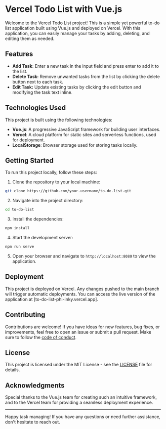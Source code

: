 # Vercel Todo List with Vue.js

Welcome to the Vercel Todo List project! This is a simple yet powerful to-do list application built using Vue.js and deployed on Vercel. With this application, you can easily manage your tasks by adding, deleting, and editing them as needed.

## Features

- **Add Task:** Enter a new task in the input field and press enter to add it to the list.
- **Delete Task:** Remove unwanted tasks from the list by clicking the delete button next to each task.
- **Edit Task:** Update existing tasks by clicking the edit button and modifying the task text inline.

## Technologies Used

This project is built using the following technologies:

- **Vue.js**: A progressive JavaScript framework for building user interfaces.
- **Vercel**: A cloud platform for static sites and serverless functions, used for deployment.
- **LocalStorage**: Browser storage used for storing tasks locally.

## Getting Started

To run this project locally, follow these steps:

1. Clone the repository to your local machine:

```bash
git clone https://github.com/your-username/to-do-list.git
```

2. Navigate into the project directory:

```bash
cd to-do-list
```

3. Install the dependencies:

```bash
npm install
```

4. Start the development server:

```bash
npm run serve
```

5. Open your browser and navigate to `http://localhost:8080` to view the application.

## Deployment

This project is deployed on Vercel. Any changes pushed to the main branch will trigger automatic deployments. You can access the live version of the application at [to-do-list-phi-inky.vercel.app].

## Contributing

Contributions are welcome! If you have ideas for new features, bug fixes, or improvements, feel free to open an issue or submit a pull request. Make sure to follow the [code of conduct](CODE_OF_CONDUCT.md).

## License

This project is licensed under the MIT License - see the [LICENSE](LICENSE) file for details.

## Acknowledgments

Special thanks to the Vue.js team for creating such an intuitive framework, and to the Vercel team for providing a seamless deployment experience.

---

Happy task managing! If you have any questions or need further assistance, don't hesitate to reach out.
